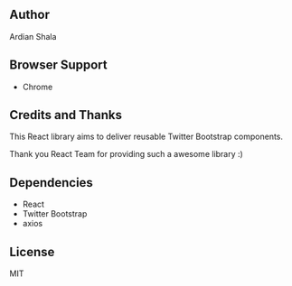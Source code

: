 ## Author

Ardian Shala


## Browser Support
- Chrome



## Credits and Thanks

This React library aims to deliver reusable Twitter Bootstrap components.

Thank you React Team for providing such a awesome library :)


## Dependencies
- React
- Twitter Bootstrap
- axios

## License

MIT
